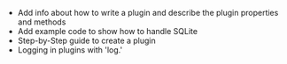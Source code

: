 - Add info about how to write a plugin and describe the plugin properties and methods
- Add example code to show how to handle SQLite
- Step-by-Step guide to create a plugin
- Logging in plugins with 'log.'